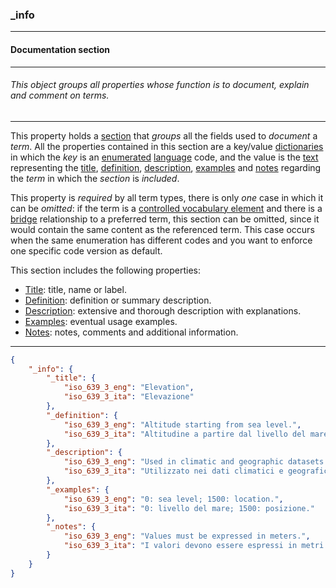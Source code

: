 ### _info



------
#### Documentation section



------
###### This object groups all properties whose function is to document, explain and comment on terms.



------
This property holds a [section](_type_object.md) that *groups* all the fields used to *document* a *term*. All the properties contained in this section are a key/value [dictionaries](_dict.md) in which the *key* is an [enumerated](_type_string_enum.md) [language](iso_639_3) code, and the value is the [text](_type_string.md) representing the [title](_title.md), [definition](_definition.md), [description](_description.md), [examples](_examples.md) and [notes](_notes.md) regarding the *term* in which the *section* is *included*.

This property is *required* by all term types, there is only *one* case in which it can be *omitted*: if the term is a [controlled vocabulary element](_type_string_enum.md) and there is a [bridge](_predicate_bridge-of.md) relationship to a preferred term, this section can be omitted, since it would contain the same content as the referenced term. This case occurs when the same enumeration has different codes and you want to enforce one specific code version as default.

This section includes the following properties:

- [Title](_title.md): title, name or label.
- [Definition](_definition.md): definition or summary description.
- [Description](_description.md): extensive and thorough description with explanations.
- [Examples](_examples.md): eventual usage examples.
- [Notes](_notes.md): notes, comments and additional information.



------
```json
{
	"_info": {
		"_title": {
			"iso_639_3_eng": "Elevation",
			"iso_639_3_ita": "Elevazione"
		},
		"_definition": {
			"iso_639_3_eng": "Altitude starting from sea level.",
			"iso_639_3_ita": "Altitudine a partire dal livello del mare."
		},
		"_description": {
			"iso_639_3_eng": "Used in climatic and geographic datasets.",
			"iso_639_3_ita": "Utilizzato nei dati climatici e geografici."
		},
		"_examples": {
			"iso_639_3_eng": "0: sea level; 1500: location.",
			"iso_639_3_ita": "0: livello del mare; 1500: posizione."
		},
		"_notes": {
			"iso_639_3_eng": "Values must be expressed in meters.",
			"iso_639_3_ita": "I valori devono essere espressi in metri."
		}
	}
}
```